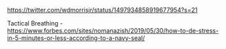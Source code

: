 https://twitter.com/wdmorrisjr/status/1497934858919677954?s=21

Tactical Breathing - https://www.forbes.com/sites/nomanazish/2019/05/30/how-to-de-stress-in-5-minutes-or-less-according-to-a-navy-seal/
